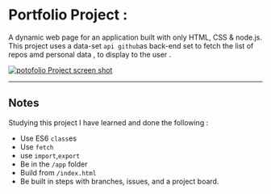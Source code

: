 # Portfolio Project :

A dynamic web page for an application built with only HTML, CSS & node.js. This project uses a data-set `api github`as back-end set to fetch the list of repos amd personal data , to display to the user .

[![potofolio Project screen shot](./assets/screenshot.png)](https://rashaali84.github.io/index.html)

---

## Notes

Studying this project I have learned and done the following :

- Use ES6 `class`es
- Use `fetch`
- use `import`,`export`
- Be in the `/app` folder
- Build from `/index.html`
- Be built in steps with branches, issues, and a project board.
